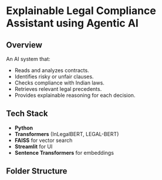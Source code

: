 # Explainable Legal Compliance Assistant using Agentic AI

## Overview
An AI system that:
- Reads and analyzes contracts.
- Identifies risky or unfair clauses.
- Checks compliance with Indian laws.
- Retrieves relevant legal precedents.
- Provides explainable reasoning for each decision.

## Tech Stack
- **Python**
- **Transformers** (InLegalBERT, LEGAL-BERT)
- **FAISS** for vector search
- **Streamlit** for UI
- **Sentence Transformers** for embeddings

## Folder Structure
